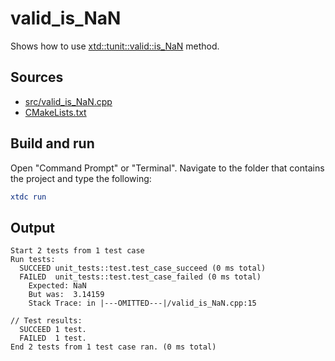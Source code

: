 # valid_is_NaN

Shows how to use [xtd::tunit::valid::is_NaN](https://gammasoft71.github.io/xtd/reference_guides/latest/classxtd_1_1tunit_1_1valid.html#afcd9ae5eef87fde316c19d2c47f631f7) method.

## Sources

* [src/valid_is_NaN.cpp](src/valid_is_NaN.cpp)
* [CMakeLists.txt](CMakeLists.txt)

## Build and run

Open "Command Prompt" or "Terminal". Navigate to the folder that contains the project and type the following:

```cmake
xtdc run
```

## Output

```
Start 2 tests from 1 test case
Run tests:
  SUCCEED unit_tests::test.test_case_succeed (0 ms total)
  FAILED  unit_tests::test.test_case_failed (0 ms total)
    Expected: NaN
    But was:  3.14159
    Stack Trace: in |---OMITTED---|/valid_is_NaN.cpp:15

// Test results:
  SUCCEED 1 test.
  FAILED  1 test.
End 2 tests from 1 test case ran. (0 ms total)
```
